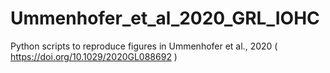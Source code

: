 # Ummenhofer_et_al_2020_GRL_IOHC
Python scripts to reproduce figures in Ummenhofer et al., 2020  ( https://doi.org/10.1029/2020GL088692 )
